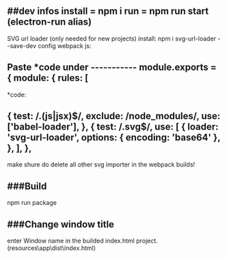 ##dev infos
install = npm i
run = npm run start (electron-run alias)
-----------------
SVG url loader (only needed for new projects)
install: npm i svg-url-loader --save-dev
config webpack js:

Paste *code under -----------
 module.exports = {
  module: {
    rules: [
-----------
*code:

{
        test: /\.(js|jsx)$/,
        exclude: /node_modules/,
        use: ['babel-loader'],
      },
      {
        test: /\.svg$/,
        use: [
          {
            loader: 'svg-url-loader',
            options: {
              encoding: 'base64'
            },
          },
        ],
      },
-----------------------
make shure do delete all other svg importer in the webpack builds!

###Build
----------------------
 npm run package

###Change window title
----------------------
enter Window name in the builded index.html project. (resources\app\dist\index.html)